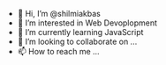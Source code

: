 - 👋 Hi, I’m @shilmiakbas
- 👀 I’m interested in Web Devoplopment
- 🌱 I’m currently learning JavaScript
- 💞️ I’m looking to collaborate on ...
- 📫 How to reach me ...

<!---
shilmiakbas/shilmiakbas is a ✨ special ✨ repository because its `README.md` (this file) appears on your GitHub profile.
You can click the Preview link to take a look at your changes.
--->
